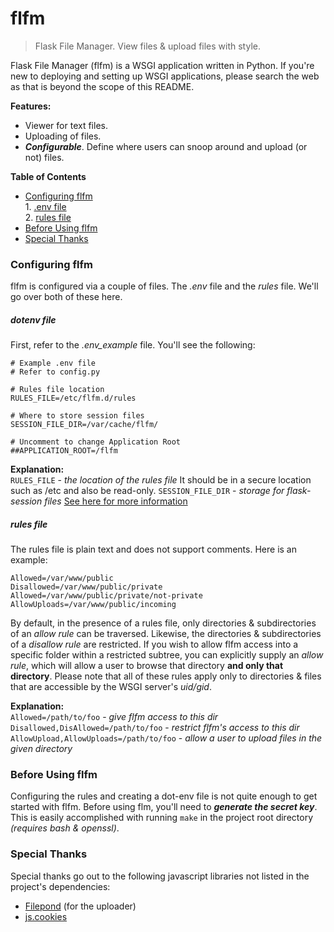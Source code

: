 # flfm
>Flask File Manager. View files &amp; upload files with style.

Flask File Manager (flfm) is a WSGI application written in Python. If you're new to deploying and setting up WSGI applications, please search the web as that is beyond the scope of this README.

**Features:**
* Viewer for text files.
* Uploading of files.
* _**Configurable**_. Define where users can snoop around and upload (or not) files.

**Table of Contents**
* [Configuring flfm](#configuring-flfm)<br/>1. [.env file](#dotenv-file)<br/>2. [rules file](#rules-file)
* [Before Using flfm](#before-using-flfm)
* [Special Thanks](#special-thanks)

### Configuring flfm
flfm is configured via a couple of files. The _.env_ file and the _rules_ file. We'll go over both of these here.
##### dotenv file
First, refer to the _.env\_example_ file. You'll see the following:
```
# Example .env file
# Refer to config.py

# Rules file location
RULES_FILE=/etc/flfm.d/rules

# Where to store session files
SESSION_FILE_DIR=/var/cache/flfm/

# Uncomment to change Application Root
##APPLICATION_ROOT=/flfm
```
**Explanation:**<br/>
```RULES_FILE``` - _the location of the rules file_
It should be in a secure location such as /etc and also be read-only.
```SESSION_FILE_DIR``` - _storage for flask-session files_
[See here for more information](https://github.com/fengsp/flask-session/blob/master/docs/index.rst)

##### rules file
The rules file is plain text and does not support comments. Here is an example:
```
Allowed=/var/www/public
Disallowed=/var/www/public/private
Allowed=/var/www/public/private/not-private
AllowUploads=/var/www/public/incoming
```
By default, in the presence of a rules file, only directories &amp; subdirectories of an _allow rule_ can be traversed. Likewise, the directories &amp; subdirectories of a _disallow rule_ are restricted. If you wish to allow flfm access into a specific folder within a restricted subtree, you can explicitly supply an _allow rule_, which will allow a user to browse that directory **and only that directory**.
Please note that all of these rules apply only to directories &amp; files that are accessible by the WSGI server's _uid/gid_.

**Explanation:**<br/>
```Allowed=/path/to/foo``` - _give flfm access to this dir_<br/>
```Disallowed,DisAllowed=/path/to/foo``` - _restrict flfm's access to this dir_<br/>
```AllowUpload,AllowUploads=/path/to/foo``` - _allow a user to upload files in the given directory_<br/>

### Before Using flfm
Configuring the rules and creating a dot-env file is not quite enough to get started with flfm.
Before using flm, you'll need to _**generate the secret key**_.
This is easily accomplished with running ```make``` in the project root directory _(requires bash & openssl)_.

### Special Thanks
Special thanks go out to the following javascript libraries not listed in the project's dependencies:
* [Filepond](https://pqina.nl/filepond/) (for the uploader)
* [js.cookies](https://github.com/js-cookie/js-cookie)
